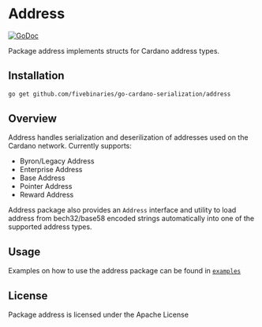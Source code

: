 # Address

[![GoDoc](https://godoc.org/github.com/fivebinaries/go-cardano-serialization/address?status.svg)](https://godoc.org/github.com/fivebinaries/go-cardano-serialization/address)

Package address implements structs for Cardano address types. 

## Installation

```bash
go get github.com/fivebinaries/go-cardano-serialization/address
```

## Overview 

Address handles serialization and deserilization of addresses used on the Cardano network. Currently supports:

- Byron/Legacy Address
- Enterprise Address
- Base Address
- Pointer Address
- Reward Address

Address package also provides an `Address` interface and utility to load address from bech32/base58 encoded strings automatically into one of the supported address types.

## Usage 

Examples on how to use the address package can be found in [`examples`](../examples/address/)

## License
Package address is licensed under the Apache License